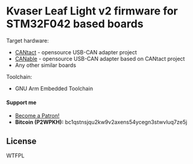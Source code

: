 # Kvaser Leaf Light v2 firmware for STM32F042 based boards

Target hardware:
* [CANtact] - opensource USB-CAN adapter project
* [CANable] - opensource USB-CAN adapter based on CANtact project
* Any other similar boards


Toolchain:
- GNU Arm Embedded Toolchain

#### Support me
- <a href="https://www.patreon.com/bePatron?u=58145249" data-patreon-widget-type="become-patron-button">Become a Patron!</a>
- **Bitcoin (P2WPKH):** bc1qstnsjqu2kw9v2axens54ycegn3stwvluq7ze5j

License
----

WTFPL


[CANtact]: <https://linklayer.github.io/cantact/>
[CANable]: <https://canable.io/>
